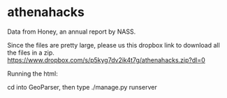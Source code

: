 # athenahacks

Data from Honey, an annual report by NASS.

Since the files are pretty large, please us this dropbox link to download all the files in a zip. 
https://www.dropbox.com/s/p5kyg7dv2ik4t7g/athenahacks.zip?dl=0

Running the html:

cd into GeoParser, then type
./manage.py runserver
